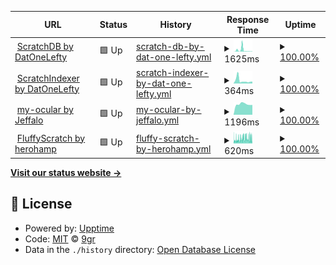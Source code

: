 <!--start: status pages-->
<!-- This summary is generated by Upptime (https://github.com/upptime/upptime) -->
<!-- Do not edit this manually, your changes will be overwritten -->
<!-- prettier-ignore -->
| URL | Status | History | Response Time | Uptime |
| --- | ------ | ------- | ------------- | ------ |
| <img alt="" src="https://favicons.githubusercontent.com/scratchdb.lefty.one" height="13"> [ScratchDB by DatOneLefty](https://scratchdb.lefty.one) | 🟩 Up | [scratch-db-by-dat-one-lefty.yml](https://github.com/scratchsuite/scratchrs/commits/HEAD/history/scratch-db-by-dat-one-lefty.yml) | <details><summary><img alt="Response time graph" src="./graphs/scratch-db-by-dat-one-lefty/response-time-week.png" height="20"> 1625ms</summary><br><a href="https://scratchsuite.github.io/scratchrs/history/scratch-db-by-dat-one-lefty"><img alt="Response time 1124" src="https://img.shields.io/endpoint?url=https%3A%2F%2Fraw.githubusercontent.com%2Fscratchsuite%2Fscratchrs%2FHEAD%2Fapi%2Fscratch-db-by-dat-one-lefty%2Fresponse-time.json"></a><br><a href="https://scratchsuite.github.io/scratchrs/history/scratch-db-by-dat-one-lefty"><img alt="24-hour response time 313" src="https://img.shields.io/endpoint?url=https%3A%2F%2Fraw.githubusercontent.com%2Fscratchsuite%2Fscratchrs%2FHEAD%2Fapi%2Fscratch-db-by-dat-one-lefty%2Fresponse-time-day.json"></a><br><a href="https://scratchsuite.github.io/scratchrs/history/scratch-db-by-dat-one-lefty"><img alt="7-day response time 1625" src="https://img.shields.io/endpoint?url=https%3A%2F%2Fraw.githubusercontent.com%2Fscratchsuite%2Fscratchrs%2FHEAD%2Fapi%2Fscratch-db-by-dat-one-lefty%2Fresponse-time-week.json"></a><br><a href="https://scratchsuite.github.io/scratchrs/history/scratch-db-by-dat-one-lefty"><img alt="30-day response time 712" src="https://img.shields.io/endpoint?url=https%3A%2F%2Fraw.githubusercontent.com%2Fscratchsuite%2Fscratchrs%2FHEAD%2Fapi%2Fscratch-db-by-dat-one-lefty%2Fresponse-time-month.json"></a><br><a href="https://scratchsuite.github.io/scratchrs/history/scratch-db-by-dat-one-lefty"><img alt="1-year response time 1280" src="https://img.shields.io/endpoint?url=https%3A%2F%2Fraw.githubusercontent.com%2Fscratchsuite%2Fscratchrs%2FHEAD%2Fapi%2Fscratch-db-by-dat-one-lefty%2Fresponse-time-year.json"></a></details> | <details><summary><a href="https://scratchsuite.github.io/scratchrs/history/scratch-db-by-dat-one-lefty">100.00%</a></summary><a href="https://scratchsuite.github.io/scratchrs/history/scratch-db-by-dat-one-lefty"><img alt="All-time uptime 100.00%" src="https://img.shields.io/endpoint?url=https%3A%2F%2Fraw.githubusercontent.com%2Fscratchsuite%2Fscratchrs%2FHEAD%2Fapi%2Fscratch-db-by-dat-one-lefty%2Fuptime.json"></a><br><a href="https://scratchsuite.github.io/scratchrs/history/scratch-db-by-dat-one-lefty"><img alt="24-hour uptime 100.00%" src="https://img.shields.io/endpoint?url=https%3A%2F%2Fraw.githubusercontent.com%2Fscratchsuite%2Fscratchrs%2FHEAD%2Fapi%2Fscratch-db-by-dat-one-lefty%2Fuptime-day.json"></a><br><a href="https://scratchsuite.github.io/scratchrs/history/scratch-db-by-dat-one-lefty"><img alt="7-day uptime 100.00%" src="https://img.shields.io/endpoint?url=https%3A%2F%2Fraw.githubusercontent.com%2Fscratchsuite%2Fscratchrs%2FHEAD%2Fapi%2Fscratch-db-by-dat-one-lefty%2Fuptime-week.json"></a><br><a href="https://scratchsuite.github.io/scratchrs/history/scratch-db-by-dat-one-lefty"><img alt="30-day uptime 100.00%" src="https://img.shields.io/endpoint?url=https%3A%2F%2Fraw.githubusercontent.com%2Fscratchsuite%2Fscratchrs%2FHEAD%2Fapi%2Fscratch-db-by-dat-one-lefty%2Fuptime-month.json"></a><br><a href="https://scratchsuite.github.io/scratchrs/history/scratch-db-by-dat-one-lefty"><img alt="1-year uptime 100.00%" src="https://img.shields.io/endpoint?url=https%3A%2F%2Fraw.githubusercontent.com%2Fscratchsuite%2Fscratchrs%2FHEAD%2Fapi%2Fscratch-db-by-dat-one-lefty%2Fuptime-year.json"></a></details>
| <img alt="" src="https://favicons.githubusercontent.com/indexer.lefty.one" height="13"> [ScratchIndexer by DatOneLefty](https://indexer.lefty.one) | 🟩 Up | [scratch-indexer-by-dat-one-lefty.yml](https://github.com/scratchsuite/scratchrs/commits/HEAD/history/scratch-indexer-by-dat-one-lefty.yml) | <details><summary><img alt="Response time graph" src="./graphs/scratch-indexer-by-dat-one-lefty/response-time-week.png" height="20"> 364ms</summary><br><a href="https://scratchsuite.github.io/scratchrs/history/scratch-indexer-by-dat-one-lefty"><img alt="Response time 1546" src="https://img.shields.io/endpoint?url=https%3A%2F%2Fraw.githubusercontent.com%2Fscratchsuite%2Fscratchrs%2FHEAD%2Fapi%2Fscratch-indexer-by-dat-one-lefty%2Fresponse-time.json"></a><br><a href="https://scratchsuite.github.io/scratchrs/history/scratch-indexer-by-dat-one-lefty"><img alt="24-hour response time 236" src="https://img.shields.io/endpoint?url=https%3A%2F%2Fraw.githubusercontent.com%2Fscratchsuite%2Fscratchrs%2FHEAD%2Fapi%2Fscratch-indexer-by-dat-one-lefty%2Fresponse-time-day.json"></a><br><a href="https://scratchsuite.github.io/scratchrs/history/scratch-indexer-by-dat-one-lefty"><img alt="7-day response time 364" src="https://img.shields.io/endpoint?url=https%3A%2F%2Fraw.githubusercontent.com%2Fscratchsuite%2Fscratchrs%2FHEAD%2Fapi%2Fscratch-indexer-by-dat-one-lefty%2Fresponse-time-week.json"></a><br><a href="https://scratchsuite.github.io/scratchrs/history/scratch-indexer-by-dat-one-lefty"><img alt="30-day response time 443" src="https://img.shields.io/endpoint?url=https%3A%2F%2Fraw.githubusercontent.com%2Fscratchsuite%2Fscratchrs%2FHEAD%2Fapi%2Fscratch-indexer-by-dat-one-lefty%2Fresponse-time-month.json"></a><br><a href="https://scratchsuite.github.io/scratchrs/history/scratch-indexer-by-dat-one-lefty"><img alt="1-year response time 1769" src="https://img.shields.io/endpoint?url=https%3A%2F%2Fraw.githubusercontent.com%2Fscratchsuite%2Fscratchrs%2FHEAD%2Fapi%2Fscratch-indexer-by-dat-one-lefty%2Fresponse-time-year.json"></a></details> | <details><summary><a href="https://scratchsuite.github.io/scratchrs/history/scratch-indexer-by-dat-one-lefty">100.00%</a></summary><a href="https://scratchsuite.github.io/scratchrs/history/scratch-indexer-by-dat-one-lefty"><img alt="All-time uptime 100.00%" src="https://img.shields.io/endpoint?url=https%3A%2F%2Fraw.githubusercontent.com%2Fscratchsuite%2Fscratchrs%2FHEAD%2Fapi%2Fscratch-indexer-by-dat-one-lefty%2Fuptime.json"></a><br><a href="https://scratchsuite.github.io/scratchrs/history/scratch-indexer-by-dat-one-lefty"><img alt="24-hour uptime 100.00%" src="https://img.shields.io/endpoint?url=https%3A%2F%2Fraw.githubusercontent.com%2Fscratchsuite%2Fscratchrs%2FHEAD%2Fapi%2Fscratch-indexer-by-dat-one-lefty%2Fuptime-day.json"></a><br><a href="https://scratchsuite.github.io/scratchrs/history/scratch-indexer-by-dat-one-lefty"><img alt="7-day uptime 100.00%" src="https://img.shields.io/endpoint?url=https%3A%2F%2Fraw.githubusercontent.com%2Fscratchsuite%2Fscratchrs%2FHEAD%2Fapi%2Fscratch-indexer-by-dat-one-lefty%2Fuptime-week.json"></a><br><a href="https://scratchsuite.github.io/scratchrs/history/scratch-indexer-by-dat-one-lefty"><img alt="30-day uptime 100.00%" src="https://img.shields.io/endpoint?url=https%3A%2F%2Fraw.githubusercontent.com%2Fscratchsuite%2Fscratchrs%2FHEAD%2Fapi%2Fscratch-indexer-by-dat-one-lefty%2Fuptime-month.json"></a><br><a href="https://scratchsuite.github.io/scratchrs/history/scratch-indexer-by-dat-one-lefty"><img alt="1-year uptime 100.00%" src="https://img.shields.io/endpoint?url=https%3A%2F%2Fraw.githubusercontent.com%2Fscratchsuite%2Fscratchrs%2FHEAD%2Fapi%2Fscratch-indexer-by-dat-one-lefty%2Fuptime-year.json"></a></details>
| <img alt="" src="https://favicons.githubusercontent.com/my-ocular.jeffalo.net" height="13"> [my-ocular by Jeffalo](https://my-ocular.jeffalo.net) | 🟩 Up | [my-ocular-by-jeffalo.yml](https://github.com/scratchsuite/scratchrs/commits/HEAD/history/my-ocular-by-jeffalo.yml) | <details><summary><img alt="Response time graph" src="./graphs/my-ocular-by-jeffalo/response-time-week.png" height="20"> 1196ms</summary><br><a href="https://scratchsuite.github.io/scratchrs/history/my-ocular-by-jeffalo"><img alt="Response time 1173" src="https://img.shields.io/endpoint?url=https%3A%2F%2Fraw.githubusercontent.com%2Fscratchsuite%2Fscratchrs%2FHEAD%2Fapi%2Fmy-ocular-by-jeffalo%2Fresponse-time.json"></a><br><a href="https://scratchsuite.github.io/scratchrs/history/my-ocular-by-jeffalo"><img alt="24-hour response time 1227" src="https://img.shields.io/endpoint?url=https%3A%2F%2Fraw.githubusercontent.com%2Fscratchsuite%2Fscratchrs%2FHEAD%2Fapi%2Fmy-ocular-by-jeffalo%2Fresponse-time-day.json"></a><br><a href="https://scratchsuite.github.io/scratchrs/history/my-ocular-by-jeffalo"><img alt="7-day response time 1196" src="https://img.shields.io/endpoint?url=https%3A%2F%2Fraw.githubusercontent.com%2Fscratchsuite%2Fscratchrs%2FHEAD%2Fapi%2Fmy-ocular-by-jeffalo%2Fresponse-time-week.json"></a><br><a href="https://scratchsuite.github.io/scratchrs/history/my-ocular-by-jeffalo"><img alt="30-day response time 1176" src="https://img.shields.io/endpoint?url=https%3A%2F%2Fraw.githubusercontent.com%2Fscratchsuite%2Fscratchrs%2FHEAD%2Fapi%2Fmy-ocular-by-jeffalo%2Fresponse-time-month.json"></a><br><a href="https://scratchsuite.github.io/scratchrs/history/my-ocular-by-jeffalo"><img alt="1-year response time 1172" src="https://img.shields.io/endpoint?url=https%3A%2F%2Fraw.githubusercontent.com%2Fscratchsuite%2Fscratchrs%2FHEAD%2Fapi%2Fmy-ocular-by-jeffalo%2Fresponse-time-year.json"></a></details> | <details><summary><a href="https://scratchsuite.github.io/scratchrs/history/my-ocular-by-jeffalo">100.00%</a></summary><a href="https://scratchsuite.github.io/scratchrs/history/my-ocular-by-jeffalo"><img alt="All-time uptime 100.00%" src="https://img.shields.io/endpoint?url=https%3A%2F%2Fraw.githubusercontent.com%2Fscratchsuite%2Fscratchrs%2FHEAD%2Fapi%2Fmy-ocular-by-jeffalo%2Fuptime.json"></a><br><a href="https://scratchsuite.github.io/scratchrs/history/my-ocular-by-jeffalo"><img alt="24-hour uptime 100.00%" src="https://img.shields.io/endpoint?url=https%3A%2F%2Fraw.githubusercontent.com%2Fscratchsuite%2Fscratchrs%2FHEAD%2Fapi%2Fmy-ocular-by-jeffalo%2Fuptime-day.json"></a><br><a href="https://scratchsuite.github.io/scratchrs/history/my-ocular-by-jeffalo"><img alt="7-day uptime 100.00%" src="https://img.shields.io/endpoint?url=https%3A%2F%2Fraw.githubusercontent.com%2Fscratchsuite%2Fscratchrs%2FHEAD%2Fapi%2Fmy-ocular-by-jeffalo%2Fuptime-week.json"></a><br><a href="https://scratchsuite.github.io/scratchrs/history/my-ocular-by-jeffalo"><img alt="30-day uptime 100.00%" src="https://img.shields.io/endpoint?url=https%3A%2F%2Fraw.githubusercontent.com%2Fscratchsuite%2Fscratchrs%2FHEAD%2Fapi%2Fmy-ocular-by-jeffalo%2Fuptime-month.json"></a><br><a href="https://scratchsuite.github.io/scratchrs/history/my-ocular-by-jeffalo"><img alt="1-year uptime 100.00%" src="https://img.shields.io/endpoint?url=https%3A%2F%2Fraw.githubusercontent.com%2Fscratchsuite%2Fscratchrs%2FHEAD%2Fapi%2Fmy-ocular-by-jeffalo%2Fuptime-year.json"></a></details>
| <img alt="" src="https://favicons.githubusercontent.com/fluffyscratch.hampton.pw" height="13"> [FluffyScratch by herohamp](https://fluffyscratch.hampton.pw) | 🟩 Up | [fluffy-scratch-by-herohamp.yml](https://github.com/scratchsuite/scratchrs/commits/HEAD/history/fluffy-scratch-by-herohamp.yml) | <details><summary><img alt="Response time graph" src="./graphs/fluffy-scratch-by-herohamp/response-time-week.png" height="20"> 620ms</summary><br><a href="https://scratchsuite.github.io/scratchrs/history/fluffy-scratch-by-herohamp"><img alt="Response time 451" src="https://img.shields.io/endpoint?url=https%3A%2F%2Fraw.githubusercontent.com%2Fscratchsuite%2Fscratchrs%2FHEAD%2Fapi%2Ffluffy-scratch-by-herohamp%2Fresponse-time.json"></a><br><a href="https://scratchsuite.github.io/scratchrs/history/fluffy-scratch-by-herohamp"><img alt="24-hour response time 562" src="https://img.shields.io/endpoint?url=https%3A%2F%2Fraw.githubusercontent.com%2Fscratchsuite%2Fscratchrs%2FHEAD%2Fapi%2Ffluffy-scratch-by-herohamp%2Fresponse-time-day.json"></a><br><a href="https://scratchsuite.github.io/scratchrs/history/fluffy-scratch-by-herohamp"><img alt="7-day response time 620" src="https://img.shields.io/endpoint?url=https%3A%2F%2Fraw.githubusercontent.com%2Fscratchsuite%2Fscratchrs%2FHEAD%2Fapi%2Ffluffy-scratch-by-herohamp%2Fresponse-time-week.json"></a><br><a href="https://scratchsuite.github.io/scratchrs/history/fluffy-scratch-by-herohamp"><img alt="30-day response time 557" src="https://img.shields.io/endpoint?url=https%3A%2F%2Fraw.githubusercontent.com%2Fscratchsuite%2Fscratchrs%2FHEAD%2Fapi%2Ffluffy-scratch-by-herohamp%2Fresponse-time-month.json"></a><br><a href="https://scratchsuite.github.io/scratchrs/history/fluffy-scratch-by-herohamp"><img alt="1-year response time 468" src="https://img.shields.io/endpoint?url=https%3A%2F%2Fraw.githubusercontent.com%2Fscratchsuite%2Fscratchrs%2FHEAD%2Fapi%2Ffluffy-scratch-by-herohamp%2Fresponse-time-year.json"></a></details> | <details><summary><a href="https://scratchsuite.github.io/scratchrs/history/fluffy-scratch-by-herohamp">100.00%</a></summary><a href="https://scratchsuite.github.io/scratchrs/history/fluffy-scratch-by-herohamp"><img alt="All-time uptime 100.00%" src="https://img.shields.io/endpoint?url=https%3A%2F%2Fraw.githubusercontent.com%2Fscratchsuite%2Fscratchrs%2FHEAD%2Fapi%2Ffluffy-scratch-by-herohamp%2Fuptime.json"></a><br><a href="https://scratchsuite.github.io/scratchrs/history/fluffy-scratch-by-herohamp"><img alt="24-hour uptime 100.00%" src="https://img.shields.io/endpoint?url=https%3A%2F%2Fraw.githubusercontent.com%2Fscratchsuite%2Fscratchrs%2FHEAD%2Fapi%2Ffluffy-scratch-by-herohamp%2Fuptime-day.json"></a><br><a href="https://scratchsuite.github.io/scratchrs/history/fluffy-scratch-by-herohamp"><img alt="7-day uptime 100.00%" src="https://img.shields.io/endpoint?url=https%3A%2F%2Fraw.githubusercontent.com%2Fscratchsuite%2Fscratchrs%2FHEAD%2Fapi%2Ffluffy-scratch-by-herohamp%2Fuptime-week.json"></a><br><a href="https://scratchsuite.github.io/scratchrs/history/fluffy-scratch-by-herohamp"><img alt="30-day uptime 100.00%" src="https://img.shields.io/endpoint?url=https%3A%2F%2Fraw.githubusercontent.com%2Fscratchsuite%2Fscratchrs%2FHEAD%2Fapi%2Ffluffy-scratch-by-herohamp%2Fuptime-month.json"></a><br><a href="https://scratchsuite.github.io/scratchrs/history/fluffy-scratch-by-herohamp"><img alt="1-year uptime 100.00%" src="https://img.shields.io/endpoint?url=https%3A%2F%2Fraw.githubusercontent.com%2Fscratchsuite%2Fscratchrs%2FHEAD%2Fapi%2Ffluffy-scratch-by-herohamp%2Fuptime-year.json"></a></details>

<!--end: status pages-->

[**Visit our status website →**](https://scratchsuite.github.io/scratchrs)

## 📄 License

- Powered by: [Upptime](https://github.com/upptime/upptime)
- Code: [MIT](./LICENSE) © [9gr](scratch.mit.edu/users/9gr)
- Data in the `./history` directory: [Open Database License](https://opendatacommons.org/licenses/odbl/1-0/)
